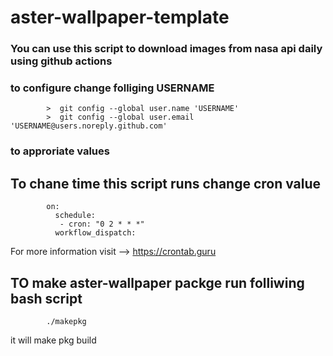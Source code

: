 # aster-wallpaper-template

### You can use this script to download images from nasa api daily using github actions
### to configure change folliging USERNAME
            >  git config --global user.name 'USERNAME'
            >  git config --global user.email 'USERNAME@users.noreply.github.com'
###      to approriate values
   
   
## To chane time this script runs change cron value 
            on:
              schedule:
               - cron: "0 2 * * *"
              workflow_dispatch:
For more information visit --> https://crontab.guru


## TO make aster-wallpaper packge run folliwing bash script
            ./makepkg
            
it will make pkg build
